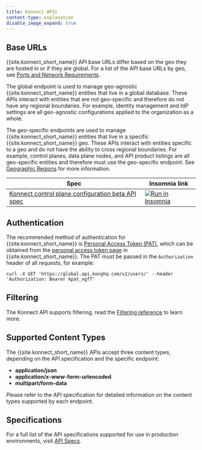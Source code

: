 ```yaml
---
title: Konnect APIs
content-type: explanation
disable_image_expand: true
---
```



## Base URLs

{{site.konnect_short_name}} API base URLs differ based on the geo they are hosted in or if they are global. For a list of the API base URLs by geo, see [Ports and Network Requirements](/konnect/network/).

The global endpoint is used to manage geo-agnostic {{site.konnect_short_name}} entities that live in a global database. These APIs interact with entities that are not geo-specific and therefore do not have any regional boundaries. For example, identity management and IdP settings are all geo-agnostic configurations applied to the organization as a whole.

The geo-specific endpoints are used to manage {{site.konnect_short_name}} entities that live in a specific {{site.konnect_short_name}} geo. These APIs interact with entities specific to a geo and do not have the ability to cross regional boundaries. For example, control planes, data plane nodes, and API product listings are all geo-specific entities and therefore must use the geo-specific endpoint. See [Geographic Regions](/konnect/geo/) for more information. 




| Spec | Insomnia link |
|------|---------------|
| [Konnect control plane configuration beta API spec](/konnect/api/control-plane-configuration/latest/) | <a href="https://insomnia.rest/run/?label=Control%20Plane%20Configuration%20API&uri=https%3A%2F%2Fraw.githubusercontent.com%2FKong%2Fdocs.konghq.com%2Fmain%2Fapi-specs%2FKonnect%2Fcontrol-planes-config%2Fcontrol-planes-config.yaml" target="_blank"><img src="https://insomnia.rest/images/run.svg" alt="Run in Insomnia"></a>|

## Authentication

The recommended method of authentication for {{site.konnect_short_name}} is [Personal Access Token (PAT)](/konnect/gateway-manager/declarative-config/#generate-a-personal-access-token), which can be obtained from the [personal access token page](https://cloud.konghq.com/global/account/tokens) in {{site.konnect_short_name}}. The PAT must be passed in the `Authorization` header of all requests, for example: 

`curl -X GET 'https://global.api.konghq.com/v2/users/' --header 'Authorization: Bearer kpat_xgfT'`

## Filtering

The Konnect API supports filtering, read the [Filtering reference](/konnect/api/filtering/) to learn more.


## Supported Content Types

The {{site.konnect_short_name}} APIs accept three content types, depending on the API specification and the specific endpoint:

- **application/json**
- **application/x-www-form-urlencoded**
- **multipart/form-data**

Please refer to the API specification for detailed information on the content types supported by each endpoint.

## Specifications

For a full list of the API specifications supported for use in production environments, visit [API Specs](/api/). 
